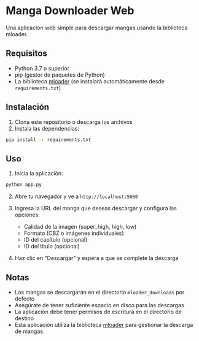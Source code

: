 # Manga Downloader Web

Una aplicación web simple para descargar mangas usando la biblioteca mloader.

## Requisitos

- Python 3.7 o superior
- pip (gestor de paquetes de Python)
- La biblioteca [mloader](https://github.com/hurlenko/mloader) (se instalará automáticamente desde `requirements.txt`)

## Instalación

1. Clona este repositorio o descarga los archivos
2. Instala las dependencias:
```bash
pip install -r requirements.txt
```

## Uso

1. Inicia la aplicación:
```bash
python app.py
```

2. Abre tu navegador y ve a `http://localhost:5000`

3. Ingresa la URL del manga que deseas descargar y configura las opciones:
   - Calidad de la imagen (super_high, high, low)
   - Formato (CBZ o imágenes individuales)
   - ID del capítulo (opcional)
   - ID del título (opcional)

4. Haz clic en "Descargar" y espera a que se complete la descarga

## Notas

- Los mangas se descargarán en el directorio `mloader_downloads` por defecto
- Asegúrate de tener suficiente espacio en disco para las descargas
- La aplicación debe tener permisos de escritura en el directorio de destino
- Esta aplicación utiliza la biblioteca [mloader](https://github.com/hurlenko/mloader) para gestionar la descarga de mangas.
